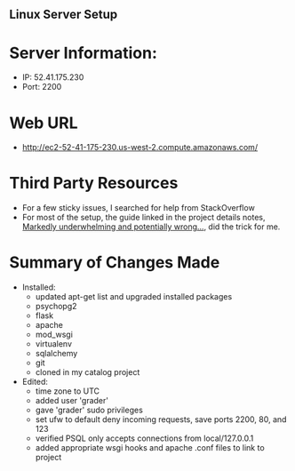 ## Linux Server Setup

# Server Information:
- IP: 52.41.175.230
- Port: 2200

# Web URL
- http://ec2-52-41-175-230.us-west-2.compute.amazonaws.com/

# Third Party Resources
- For a few sticky issues, I searched for help from StackOverflow
- For most of the setup, the guide linked in the project details notes, [Markedly underwhelming and potentially wrong...](https://discussions.udacity.com/t/markedly-underwhelming-and-potentially-wrong-resource-list-for-p5/8587), did the trick for me.

# Summary of Changes Made
- Installed:
  - updated apt-get list and upgraded installed packages
  - psychopg2
  - flask
  - apache
  - mod_wsgi
  - virtualenv
  - sqlalchemy
  - git
  - cloned in my catalog project
- Edited:
  - time zone to UTC
  - added user 'grader'
  - gave 'grader' sudo privileges
  - set ufw to default deny incoming requests, save ports 2200, 80, and 123
  - verified PSQL only accepts connections from local/127.0.0.1
  - added appropriate wsgi hooks and apache .conf files to link to project
